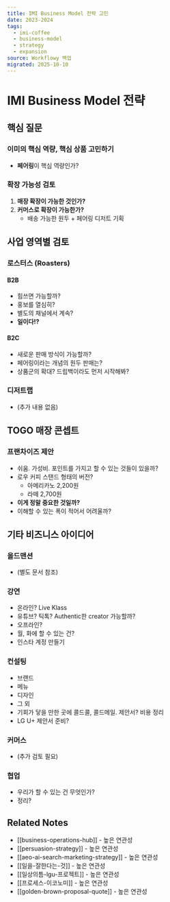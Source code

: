 ```yaml
---
title: IMI Business Model 전략 고민
date: 2023-2024
tags:
  - imi-coffee
  - business-model
  - strategy
  - expansion
source: Workflowy 백업
migrated: 2025-10-10
---
```


# IMI Business Model 전략

## 핵심 질문

### 이미의 핵심 역량, 핵심 상품 고민하기
- **페어링**이 핵심 역량인가?

### 확장 가능성 검토

1. **매장 확장이 가능한 것인가?**
2. **커머스로 확장이 가능한가?**
   - 배송 가능한 원두 + 페어링 디저트 기획

## 사업 영역별 검토

### 로스터스 (Roasters)

#### B2B
- 힘쓰면 가능할까?
- 홍보를 열심히?
- 별도의 채널에서 계속?
- **일이다!?**

#### B2C
- 새로운 판매 방식이 가능할까?
- 페어링이라는 개념의 원두 판매는?
- 상품군의 확대? 드립백이라도 먼저 시작해봐?

### 디저트랩
- (추가 내용 없음)

## TOGO 매장 콘셉트

### 프랜차이즈 제안
- 쉬움. 가성비. 포인트를 가지고 할 수 있는 것들이 있을까?
- 로우 커피 스탠드 형태의 버전?
  - 아메리카노 2,200원
  - 라떼 2,700원
- **이게 정말 중요한 것일까?**
- 이해할 수 있는 폭이 적어서 어려울까?

## 기타 비즈니스 아이디어

### 올드맨션
- (별도 문서 참조)

### 강연
- 온라인? Live Klass
- 유튜브? 틱톡? Authentic한 creator 가능할까?
- 오프라인?
- 월, 화에 할 수 있는 건?
- 인스타 계정 만들기

### 컨설팅
- 브랜드
- 메뉴
- 디자인
- 그 외
- 기회가 닿을 만한 곳에 콜드콜, 콜드메일. 제안서? 비용 정리
- LG U+ 제안서 준비?

### 커머스
- (추가 검토 필요)

### 협업
- 우리가 할 수 있는 건 무엇인가?
- 정리?

## Related Notes
- [[business-operations-hub]] - 높은 연관성
- [[persuasion-strategy]] - 높은 연관성
- [[aeo-ai-search-marketing-strategy]] - 높은 연관성
- [[일을-잘한다는-것]] - 높은 연관성
- [[일상의틈-lgu-프로젝트]] - 높은 연관성
- [[프로세스-이코노미]] - 높은 연관성
- [[golden-brown-proposal-quote]] - 높은 연관성

